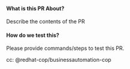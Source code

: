 #### What is this PR About?
Describe the contents of the PR

#### How do we test this?
Please provide commands/steps to test this PR.

cc: @redhat-cop/businessautomation-cop
